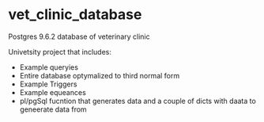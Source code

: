 # vet_clinic_database
Postgres 9.6.2 database of veterinary clinic

Univetsity project that includes:
- Example queryies
- Entire database optymalized to third normal form
- Example Triggers
- Example equeances
- pl/pgSql fucntion that generates data and a couple of dicts with daata to geneerate data from
